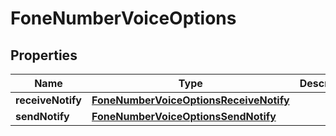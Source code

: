 
# FoneNumberVoiceOptions

## Properties
Name | Type | Description | Notes
------------ | ------------- | ------------- | -------------
**receiveNotify** | [**FoneNumberVoiceOptionsReceiveNotify**](FoneNumberVoiceOptionsReceiveNotify.md) |  |  [optional]
**sendNotify** | [**FoneNumberVoiceOptionsSendNotify**](FoneNumberVoiceOptionsSendNotify.md) |  |  [optional]



